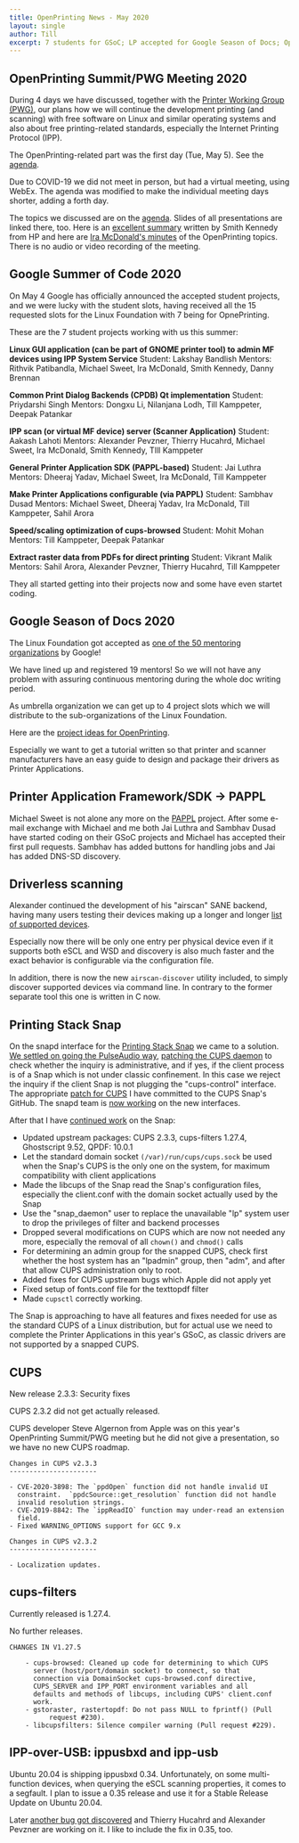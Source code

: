 ```yaml
---
title: OpenPrinting News - May 2020
layout: single
author: Till
excerpt: 7 students for GSoC; LP accepted for Google Season of Docs; OpenPrinting/PWG Meeting; Progress of our projects
---
```

## OpenPrinting Summit/PWG Meeting 2020
During 4 days we have discussed, together with the [Printer Working Group (PWG)](http://www.pwg.org), our plans how we will continue the development printing (and scanning) with free software on Linux and similar operating systems and also about free printing-related standards, especially the Internet Printing Protocol (IPP).

The OpenPrinting-related part was the first day (Tue, May 5). See the [agenda](http://www.pwg.org/chair/meeting-info/may-2020-virtual.html).

Due to COVID-19 we did not meet in person, but had a virtual meeting, using WebEx. The agenda was modified to make the individual meeting days shorter, adding a forth day.

The topics we discussed are on the [agenda](http://www.pwg.org/chair/meeting-info/may-2020-virtual.html). Slides of all presentations are linked there, too. Here is an [excellent summary](https://ftp.pwg.org/pub/pwg/www/blog/pwg-may-2020-F2F-summary.html) written by Smith Kennedy from HP and here are [Ira McDonald's minutes](http://ftp.pwg.org/pub/pwg/liaison/openprinting/minutes/OP-Summit-Minutes-20200505.htm) of the OpenPrinting topics. There is no audio or video recording of the meeting.

## Google Summer of Code 2020
On May 4 Google has officially announced the accepted student projects, and we were lucky with the student slots, having received all the 15 requested slots for the Linux Foundation with 7 being for OpnePrinting.

These are the 7 student projects working with us this summer:

**Linux GUI application (can be part of GNOME printer tool) to admin MF devices using IPP System Service**
Student: Lakshay Bandlish
Mentors: Rithvik Patibandla, Michael Sweet, Ira McDonald, Smith Kennedy, Danny Brennan

**Common Print Dialog Backends (CPDB) Qt implementation**
Student: Priydarshi Singh
Mentors: Dongxu Li, Nilanjana Lodh, Till Kamppeter, Deepak Patankar

**IPP scan (or virtual MF device) server (Scanner Application)**
Student: Aakash Lahoti
Mentors: Alexander Pevzner, Thierry Hucahrd, Michael Sweet, Ira McDonald, Smith Kennedy, TIll Kamppeter

**General Printer Application SDK (PAPPL-based)**
Student: Jai Luthra
Mentors: Dheeraj Yadav, Michael Sweet, Ira McDonald, Till Kamppeter

**Make Printer Applications configurable (via PAPPL)**
Student: Sambhav Dusad
Mentors: Michael Sweet, Dheeraj Yadav, Ira McDonald, Till Kamppeter, Sahil Arora

**Speed/scaling optimization of cups-browsed**
Student: Mohit Mohan
Mentors: Till Kamppeter, Deepak Patankar

**Extract raster data from PDFs for direct printing**
Student: Vikrant Malik
Mentors: Sahil Arora, Alexander Pevzner, Thierry Hucahrd, Till Kamppeter

They all started getting into their projects now and some have even startet coding.

## Google Season of Docs 2020
The Linux Foundation got accepted as [one of the 50 mentoring organizations](https://developers.google.com/season-of-docs/docs/participants/) by Google!

We have lined up and registered 19 mentors! So we will not have any problem with assuring continuous mentoring during the whole doc writing period.

As umbrella organization we can get up to 4 project slots which we will distribute to the sub-organizations of the Linux Foundation.

Here are the [project ideas for OpenPrinting](https://wiki.linuxfoundation.org/gsoc/google-season-of-docs-2020-openprinting-projects).

Especially we want to get a tutorial written so that printer and scanner manufacturers have an easy guide to design and package their drivers as Printer Applications.

## Printer Application Framework/SDK -> PAPPL
Michael Sweet is not alone any more on the [PAPPL](https://github.com/michaelrsweet/pappl/) project. After some e-mail exchange with Michael and me both Jai Luthra and Sambhav Dusad have started coding on their GSoC projects and Michael has accepted their first pull requests. Sambhav has added buttons for handling jobs and Jai has added DNS-SD discovery.

## Driverless scanning
Alexander continued the development of his "airscan" SANE backend, having many users testing their devices making up a longer and longer [list of supported devices](https://github.com/alexpevzner/sane-airscan-wsd#compatibility).

Especially now there will be only one entry per physical device even if it supports both eSCL and WSD and discovery is also much faster and the exact behavior is configurable via the configuration file.

In addition, there is now the new `airscan-discover` utility included, to simply discover supported devices via command line. In contrary to the former separate tool this one is written in C now.

## Printing Stack Snap
On the snapd interface for the [Printing Stack Snap](https://github.com/OpenPrinting/printing-stack-snap) we came to a solution. [We settled on going the PulseAudio way](https://forum.snapcraft.io/t/interface-request-cups-control-on-cups-snap-and-including-d-bus/15233/19), [patching the CUPS daemon](https://forum.snapcraft.io/t/interface-request-cups-control-on-cups-snap-and-including-d-bus/15233/23) to check whether the inquiry is administrative, and if yes, if the client process is of a Snap which is not under classic confinement. In this case we reject the inquiry if the client Snap is not plugging the "cups-control" interface. The appropriate [patch for CUPS](https://github.com/OpenPrinting/printing-stack-snap/commit/2e5817f57a64f80029d18fb7331426a0b7dc1b12) I have committed to the CUPS Snap's GitHub. The snapd team is [now working](https://forum.snapcraft.io/t/interface-request-cups-control-on-cups-snap-and-including-d-bus/15233/47) on the new interfaces.

After that I have [continued work](https://github.com/OpenPrinting/printing-stack-snap/commits/master) on the Snap:
- Updated upstream packages: CUPS 2.3.3, cups-filters 1.27.4, Ghostscript 9.52, QPDF: 10.0.1
- Let the standard domain socket `(/var)/run/cups/cups.sock` be used when the Snap's CUPS is the only one on the system, for maximum compatibility with client applications
- Made the libcups of the Snap read the Snap's configuration files, especially the client.conf with the domain socket actually used by the Snap
- Use the "snap_daemon" user to replace the unavailable "lp" system user to drop the privileges of filter and backend processes
- Dropped several modifications on CUPS which are now not needed any more, especially the removal of all `chown()` and `chmod()` calls
- For determining an admin group for the snapped CUPS, check first whether the host system has an "lpadmin" group, then "adm", and after that allow CUPS administration only to root.
- Added fixes for CUPS upstream bugs which Apple did not apply yet
- Fixed setup of fonts.conf file for the texttopdf filter
- Made `cupsctl` correctly working.

The Snap is approaching to have all features and fixes needed for use as the standard CUPS of a Linux distribution, but for actual use we need to complete the Printer Applications in this year's GSoC, as classic drivers are not supported by a snapped CUPS.

## CUPS
New release 2.3.3: Security fixes

CUPS 2.3.2 did not get actually released.

CUPS developer Steve Algernon from Apple was on this year's OpenPrinting Summit/PWG meeting but he did not give a presentation, so we have no new CUPS roadmap.

```
Changes in CUPS v2.3.3
----------------------

- CVE-2020-3898: The `ppdOpen` function did not handle invalid UI
  constraint.  `ppdcSource::get_resolution` function did not handle
  invalid resolution strings.
- CVE-2019-8842: The `ippReadIO` function may under-read an extension
  field.
- Fixed WARNING_OPTIONS support for GCC 9.x

Changes in CUPS v2.3.2
----------------------

- Localization updates.
```

## cups-filters
Currently released is 1.27.4.

No further releases.

```
CHANGES IN V1.27.5

	- cups-browsed: Cleaned up code for determining to which CUPS
	  server (host/port/domain socket) to connect, so that
	  connection via DomainSocket cups-browsed.conf directive,
	  CUPS_SERVER and IPP_PORT environment variables and all
	  defaults and methods of libcups, including CUPS' client.conf
	  work.
	- gstoraster, rastertopdf: Do not pass NULL to fprintf() (Pull
          request #230).
	- libcupsfilters: Silence compiler warning (Pull request #229).
```


## IPP-over-USB: ippusbxd and ipp-usb

Ubuntu 20.04 is shipping ippusbxd 0.34. Unfortunately, on some multi-function devices, when querying the eSCL scanning properties, it comes to a segfault. I plan to issue a 0.35 release and use it for a Stable Release Update on Ubuntu 20.04.

Later [another bug got discovered](https://github.com/OpenPrinting/ippusbxd/issues/34) and Thierry Hucahrd and Alexander Pevzner are working on it. I like to include the fix in 0.35, too.
